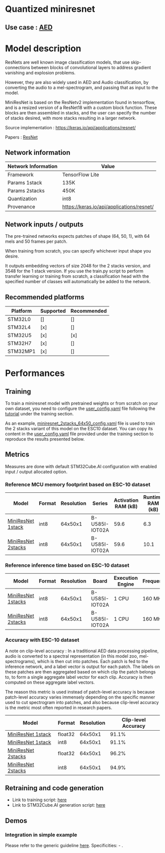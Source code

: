 # Quantized miniresnet

## **Use case** : [AED](../../../audio_event_detection/README.md)

# Model description

ResNets are well known image classification models, that use skip-connections between blocks of convolutional layers to address gradient vanishing and explosion problems.

However, they are also widely used in AED and Audio classification, by converting the audio to a mel-spectrogram, and passing that as input to the model.


MiniResNet is based on the ResNetv2 implementation found in tensorflow, and is a resized version of a ResNet18 with a custom block function. These blocks are then assembled in stacks, and the user can specify the number of stacks desired, with more stacks resulting in a larger network.

Source implementation : https://keras.io/api/applications/resnet/

Papers : [ResNet](https://arxiv.org/abs/1512.03385)

## Network information


| Network Information     |  Value          |
|-------------------------|-----------------|
|  Framework              | TensorFlow Lite |
|  Params 1stack         | 135K            |
|  Params 2stacks        | 450K            |
|  Quantization           | int8            |
|  Provenance             | https://keras.io/api/applications/resnet/ |

## Network inputs / outputs
The pre-trained networks expects patches of shape (64, 50, 1), with 64 mels and 50 frames per patch.

When training from scratch, you can specify whichever input shape you desire.

It outputs embedding vectors of size 2048 for the 2 stacks version, and 3548 for the 1 stack version. If you use the train.py script to perform transfer learning or training from scratch, a classification head with the specified number of classes will automatically be added to the network.

## Recommended platforms

| Platform | Supported | Recommended |
|----------|-----------|-----------|
| STM32L0  |[]|[]|
| STM32L4  |[x]|[]|
| STM32U5  |[x]|[x]|
| STM32H7  |[x]|[]|
| STM32MP1 |[x]|[]|

# Performances

## Training 

To train a miniresnet model with pretrained weights or from scratch on your own dataset, you need to configure the [user_config.yaml](../../scripts/training/user_config.yaml) file following the [tutorial](../../scripts/training/README.md) under the training section.

As an example, [miniresnet_2stacks_64x50_config.yaml](ST_pretrainedmodel_public_dataset/esc10/miniresnet_2stacks_64x50/miniresnet_2stacks_64x50_config.yaml) file is used to train the 2 stacks variant of this model on the ESC10 dataset. You can copy its content in the [user_config.yaml](../../scripts/training/user_config.yaml) file provided under the training section to reproduce the results presented below. 

## Metrics


Measures are done with default STM32Cube.AI configuration with enabled input / output allocated option.


### Reference MCU memory footprint based on ESC-10 dataset


| Model             | Format | Resolution | Series  | Activation RAM (kB) | Runtime RAM (kB) | Weights Flash (kB) | Code Flash (kB) | Total RAM (kB)  | Total Flash (kB) |
|-------------------|--------|------------|---------|----------------|-------------|---------------|------------|-------------|-------------|
| [MiniResNet 1stack ](ST_pretrainedmodel_public_dataset/esc10/miniresnet_1stacks_64x50/miniresnet_1stacks_64x50_int8.tflite) | int8 | 64x50x1 | B-U585I-IOT02A    | 59.6 | 6.3               |   127.8        |   48.8            | 66.0 | 176.7 | 
| [MiniResNet 2stacks ](ST_pretrainedmodel_public_dataset/esc10/miniresnet_2stacks_64x50/miniresnet_2stacks_64x50_int8.tflite) | int8 | 64x50x1 | B-U585I-IOT02A    | 59.6 |   10.1      |   451.8           |   58.0      | 69.7 | 509.9 | 


### Reference inference time based on ESC-10 dataset


| Model             | Format | Resolution | Board            | Execution Engine | Frequency   | Inference time  |
|-------------------|--------|------------|------------------|------------------|-------------|-----------------|
| [MiniResNet 1stacks ](ST_pretrainedmodel_public_dataset/esc10/miniresnet_1stacks_64x50/miniresnet_1stacks_64x50_int8.tflite) | int8 | 64x50x1 | B-U585I-IOT02A | 1 CPU | 160 MHz | 179 ms |
| [MiniResNet 2stacks ](ST_pretrainedmodel_public_dataset/esc10/miniresnet_2stacks_64x50/miniresnet_2stacks_64x50_int8.tflite) | int8 | 64x50x1 | B-U585I-IOT02A | 1 CPU | 160 MHz | 303 ms |


### Accuracy with ESC-10 dataset

A note on clip-level accuracy : In a traditional AED data processing pipeline, audio is converted to a spectral representation (in this model zoo, mel-spectrograms), which is then cut into patches. Each patch is fed to the inference network, and a label vector is output for each patch. The labels on these patches are then aggregated based on which clip the patch belongs to, to form a single aggregate label vector for each clip. Accuracy is then computed on these aggregate label vectors.

The reason this metric is used instead of patch-level accuracy is because patch-level accuracy varies immensely depending on the specific manner used to cut spectrogram into patches, and also because clip-level accuracy is the metric most often reported in research papers.

| Model | Format | Resolution | Clip-level Accuracy |
|-------|--------|------------|----------------|
| [MiniResNet 1stack ](ST_pretrainedmodel_public_dataset/esc10/miniresnet_1stacks_64x50/miniresnet_1stacks_64x50.h5) | float32 | 64x50x1 | 91.1% |
| [MiniResNet 1stack ](ST_pretrainedmodel_public_dataset/esc10/miniresnet_1stacks_64x50/miniresnet_1stacks_64x50_int8.tflite) | int8 | 64x50x1 | 91.1% |
| [MiniResNet 2stacks ](ST_pretrainedmodel_public_dataset/esc10/miniresnet_2stacks_64x50/miniresnet_2stacks_64x50.h5) | float32 | 64x50x1 | 96.2% |
| [MiniResNet 2stacks ](ST_pretrainedmodel_public_dataset/esc10/miniresnet_2stacks_64x50/miniresnet_2stacks_64x50_int8.tflite) | int8 | 64x50x1 | 94.9% |


## Retraining and code generation


- Link to training script: [here](../../../audio_event_detection/scripts/training/README.md)
- Link to STM32Cube.AI generation script: [here]()


## Demos
### Integration in simple example


Please refer to the generic guideline [here](../../../audio_event_detection/scripts/deployment/README.md).
Specificities: - . 